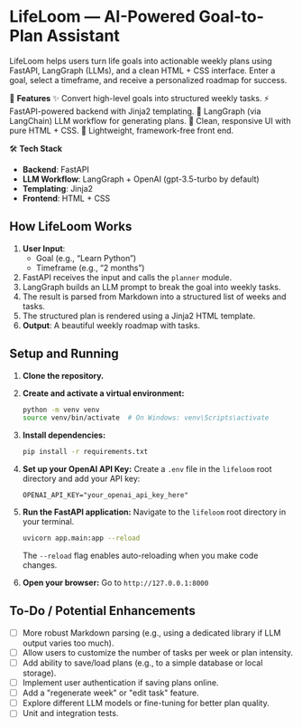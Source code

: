 # LifeLoom — AI-Powered Goal-to-Plan Assistant

LifeLoom helps users turn life goals into actionable weekly plans using FastAPI, LangGraph (LLMs), and a clean HTML + CSS interface. Enter a goal, select a timeframe, and receive a personalized roadmap for success.

🌟 **Features**
✨ Convert high-level goals into structured weekly tasks.
⚡ FastAPI-powered backend with Jinja2 templating.
🧠 LangGraph (via LangChain) LLM workflow for generating plans.
🎨 Clean, responsive UI with pure HTML + CSS.
📂 Lightweight, framework-free front end.

🛠️ **Tech Stack**
- **Backend**: FastAPI
- **LLM Workflow**: LangGraph + OpenAI (gpt-3.5-turbo by default)
- **Templating**: Jinja2
- **Frontend**: HTML + CSS


## How LifeLoom Works
1.  **User Input**:
    *   Goal (e.g., “Learn Python”)
    *   Timeframe (e.g., “2 months”)
2.  FastAPI receives the input and calls the `planner` module.
3.  LangGraph builds an LLM prompt to break the goal into weekly tasks.
4.  The result is parsed from Markdown into a structured list of weeks and tasks.
5.  The structured plan is rendered using a Jinja2 HTML template.
6.  **Output**: A beautiful weekly roadmap with tasks.

## Setup and Running

1.  **Clone the repository.**

2.  **Create and activate a virtual environment:**
    ```bash
    python -m venv venv
    source venv/bin/activate  # On Windows: venv\Scripts\activate
    ```

3.  **Install dependencies:**
    ```bash
    pip install -r requirements.txt
    ```

4.  **Set up your OpenAI API Key:**
    Create a `.env` file in the `lifeloom` root directory and add your API key:
    ```env
    OPENAI_API_KEY="your_openai_api_key_here"
    ```

5.  **Run the FastAPI application:**
    Navigate to the `lifeloom` root directory in your terminal.
    ```bash
    uvicorn app.main:app --reload
    ```
    The `--reload` flag enables auto-reloading when you make code changes.

6.  **Open your browser:**
    Go to `http://127.0.0.1:8000`

## To-Do / Potential Enhancements
- [ ] More robust Markdown parsing (e.g., using a dedicated library if LLM output varies too much).
- [ ] Allow users to customize the number of tasks per week or plan intensity.
- [ ] Add ability to save/load plans (e.g., to a simple database or local storage).
- [ ] Implement user authentication if saving plans online.
- [ ] Add a "regenerate week" or "edit task" feature.
- [ ] Explore different LLM models or fine-tuning for better plan quality.
- [ ] Unit and integration tests.
